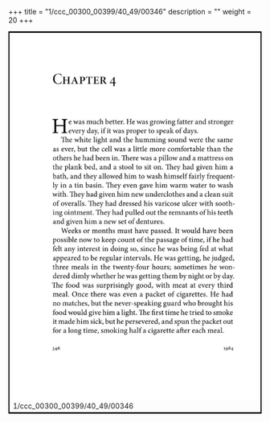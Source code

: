 +++
title = "1/ccc_00300_00399/40_49/00346"
description = ""
weight = 20
+++

<table style="border:2px solid black;max-width:800px;max-height:800px;" 
><tr><td>
<img class="center-fit-jpg"
src="/jpg_/out_jpg_1984__346.jpg">
1/ccc_00300_00399/40_49/00346
</img></td></tr></table>
